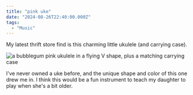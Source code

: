 ```yaml
---
title: "pink uke"
date: "2024-08-26T22:40:00.000Z"
tags: 
  - "Music"
---
```


My latest thrift store find is this charming little ukulele (and carrying case).

![a bubblegum pink ukulele in a flying V shape, plus a matching carrying case](images/pink-uke-768x1024.jpg)

I've never owned a uke before, and the unique shape and color of this one drew me in. I think this would be a fun instrument to teach my daughter to play when she's a bit older.
